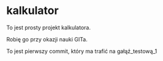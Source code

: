 # kalkulator

To jest prosty projekt kalkulatora.

Robię go przy okazji nauki GITa.

To jest pierwszy commit, który ma trafić na gałąź_testową_1